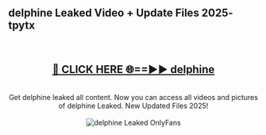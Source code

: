 <h2>delphine Leaked Video + Update Files 2025- tpytx</h2>
<br>
<div align="center">
<h2><a href="https://libra.edu.pl?delphine" rel="nofollow">🔴 CLICK HERE 🌐==►► delphine</a></h2>
<br>
Get delphine leaked all content. Now you can access all videos and pictures of delphine Leaked. New Updated Files 2025!
<br>
<br>
<a href="https://libra.edu.pl?delphine" rel="nofollow" data-target="animated-image.originalLink"><img src="https://i.ibb.co.com/WyWwxjT/player-gif2.gif" alt="delphine Leaked OnlyFans" style="max-width: 100%; display: inline-block;" data-target="animated-image.originalImage"></a>
</div>
<br>